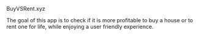 BuyVSRent.xyz

The goal of this app is to check if it is more profitable to buy a house or to rent one for life, while enjoying a user
friendly experience.
